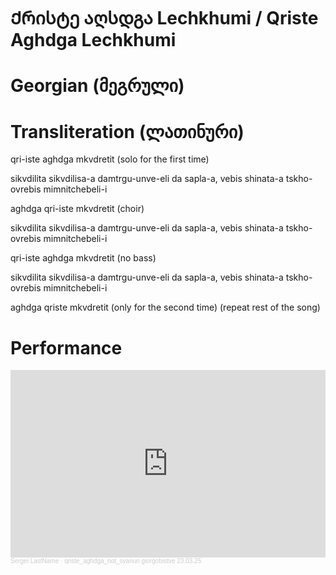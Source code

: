 # Ქრისტე აღსდგა Lechkhumi / Qriste Aghdga Lechkhumi

# Georgian (მეგრული)



# Transliteration (ლათინური)

qri-iste aghdga mkvdretit (solo for the first time)

sikvdilita sikvdilisa-a damtrgu-unve-eli
da sapla-a, vebis shinata-a
tskho-ovrebis mimnitchebeli-i

aghdga qri-iste mkvdretit (choir)



sikvdilita sikvdilisa-a damtrgu-unve-eli
da sapla-a, vebis shinata-a
tskho-ovrebis mimnitchebeli-i

qri-iste aghdga mkvdretit (no bass)

sikvdilita sikvdilisa-a damtrgu-unve-eli
da sapla-a, vebis shinata-a
tskho-ovrebis mimnitchebeli-i

aghdga qriste mkvdretit (only for the second time)
(repeat rest of the song)

# Performance

<iframe width="100%" height="300" scrolling="no" frameborder="no" allow="autoplay" src="https://w.soundcloud.com/player/?url=https%3A//api.soundcloud.com/tracks/2062160104%3Fsecret_token%3Ds-Iur33Fh6SbZ&color=%23ff5500&auto_play=false&hide_related=false&show_comments=true&show_user=true&show_reposts=false&show_teaser=true&visual=true"></iframe><div style="font-size: 10px; color: #cccccc;line-break: anywhere;word-break: normal;overflow: hidden;white-space: nowrap;text-overflow: ellipsis; font-family: Interstate,Lucida Grande,Lucida Sans Unicode,Lucida Sans,Garuda,Verdana,Tahoma,sans-serif;font-weight: 100;"><a href="https://soundcloud.com/o9xjkfdgxof2" title="Sergei LastName" target="_blank" style="color: #cccccc; text-decoration: none;">Sergei LastName</a> · <a href="https://soundcloud.com/o9xjkfdgxof2/qriste_aghdga_not_svanuri-giorgobistve-230325/s-Iur33Fh6SbZ" title="qriste_aghdga_lechkhumi​ giorgobistve 23.03.25" target="_blank" style="color: #cccccc; text-decoration: none;">qriste_aghdga_not_svanuri​ giorgobistve 23.03.25</a></div>

